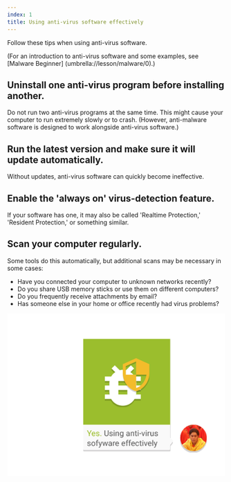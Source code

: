 ```yaml
---
index: 1
title: Using anti-virus software effectively
---
```

Follow these tips when using anti-virus software. 

(For an introduction to anti-virus software and some examples, see [Malware Beginner] (umbrella://lesson/malware/0).)

## Uninstall one anti-virus program before installing another.

Do not run two anti-virus programs at the same time. This might cause your computer to run extremely slowly or to crash. (However, anti-malware software is designed to work alongside anti-virus software.)

## Run the latest version and make sure it will update automatically. 

Without updates, anti-virus software can quickly become ineffective.

## Enable the 'always on' virus-detection feature. 

If your software has one, it may also be called 'Realtime Protection,' 'Resident Protection,' or something similar.

## Scan your computer regularly. 

Some tools do this automatically, but additional scans may be necessary in some cases: 

* 	Have you connected your computer to unknown networks recently? 
* 	Do you share USB memory sticks or use them on different computers? 
* 	Do you frequently receive attachments by email? 
* 	Has someone else in your home or office recently had virus problems? 

![image](malware_adv1.png)